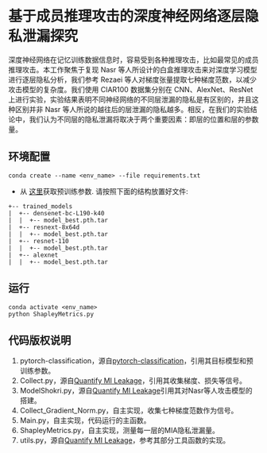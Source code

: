 # 基于成员推理攻击的深度神经网络逐层隐私泄漏探究

深度神经网络在记忆训练数据信息时，容易受到各种推理攻击，比如最常见的成员推理攻击。本工作聚焦于复现 Nasr 等人所设计的白盒推理攻击来对深度学习模型进行逐层隐私分析，我们参考 Rezaei 等人对梯度张量提取七种梯度范数，以减少攻击模型的复杂度。我们使用 CIAR100 数据集分别在 CNN、AlexNet、ResNet 上进行实验，实验结果表明不同神经网络的不同层泄漏的隐私是有区别的，并且这种区别并非 Nasr 等人所说的越往后的层泄漏的隐私越多。相反，在我们的实验结论中，我们认为不同层的隐私泄漏将取决于两个重要因素：即层的位置和层的参数量。

## 环境配置

```commandline
conda create --name <env_name> --file requirements.txt
```

- 从 [这里](https://github.com/bearpaw/pytorch-classification)获取预训练参数. 请按照下面的结构放置好文件:

```commandline
+-- trained_models
|  +-- densenet-bc-L190-k40
|  |  +-- model_best.pth.tar
|  +-- resnext-8x64d
|  |  +-- model_best.pth.tar
|  +-- resnet-110
|  |  +-- model_best.pth.tar
|  +-- alexnet
|  |  +-- model_best.pth.tar

```

## 运行

```commandline
conda activate <env_name>
python ShapleyMetrics.py
```

## 代码版权说明
1. pytorch-classification，源自[pytorch-classification](https://github.com/bearpaw/pytorch-classification)，引用其目标模型和预训练参数。
2. Collect.py，源自[Quantify MI Leakage](https://github.com/ganeshdg95/Leveraging-Adversarial-Examples-to-Quantify-Membership-Information-Leakage)，引用其收集梯度、损失等信号。
3. ModelShokri.py，源自[Quantify MI Leakage](https://github.com/ganeshdg95/Leveraging-Adversarial-Examples-to-Quantify-Membership-Information-Leakage)引用其对Nasr等人攻击模型的搭建。
4. Collect_Gradient_Norm.py，自主实现，收集七种梯度范数作为信号。
5. Main.py，自主实现，代码运行的主函数。
6. ShapleyMetrics.py，自主实现，测量每一层的MIA隐私泄漏量。
7. utils.py，源自[Quantify MI Leakage](https://github.com/ganeshdg95/Leveraging-Adversarial-Examples-to-Quantify-Membership-Information-Leakage)，参考其部分工具函数的实现。